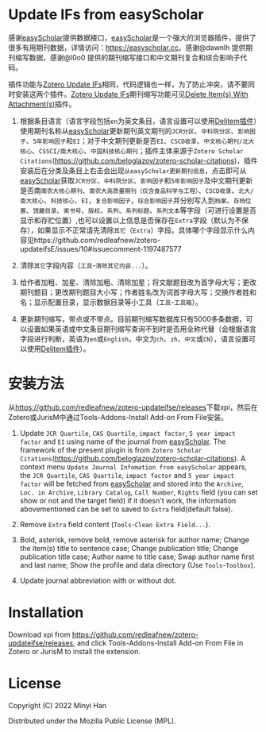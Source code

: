 # Update IFs from easyScholar

感谢[easyScholar](https://easyscholar.cc)提供数据接口，[easyScholar](https://easyscholar.cc)是一个强大的浏览器插件，提供了很多有用期刊数据，详情访问：<https://easyscholar.cc>。感谢@dawnlh 提供期刊缩写数据，感谢@l0o0 提供的期刊缩写接口和中文期刊复合和综合影响子代码。

插件功能与[Zotero Update IFs](https://github.com/redleafnew/zotero-updateifs)相同，代码逻辑也一样，为了防止冲突，请不要同时安装这两个插件。[Zotero Update IFs](https://github.com/redleafnew/zotero-updateifs)期刊缩写功能可见[Delete Item(s) With Attachment(s)](https://github.com/redleafnew/delitemwithatt)插件。

1. 根据条目语言（语言字段包括`en`为英文条目，语言设置可以使用[Delitem插件](https://github.com/redleafnew/delitemwithatt)）使用期刊名称从[easyScholar](https://easyscholar.cc)更新期刊英文期刊的`JCR分区`、`中科院分区`、`影响因子`、`5年影响因子`和`EI`；对于中文期刊更新是否`EI`、`CSCD收录`、`中文核心期刊/北大核心`、`CSSCI/南大核心`、`中国科技核心期刊`；插件主体来源于`Zotero Scholar Citations`(<https://github.com/beloglazov/zotero-scholar-citations>)，插件安装后在分类及条目上右击会出现`从easyScholar更新期刊信息`，点击即可从[easyScholar](https://easyscholar.cc)获取`JCR分区`、`中科院分区`、`影响因子`和`5年影响因子`及中文期刊更新是否南`南农大核心期刊`、`南农大高质量期刊（仅含食品科学与工程）`、`CSCD收录`、`北大/南大核心`、`科技核心`、`EI`，`复合影响因子`，`综合影响因子`并分别写入到`档案`、`存档位置`、`馆藏目录`、`索书号`、`版权`、`系列`、`系列标题`、`系列文本`等字段（可进行设置是否显示和存贮位置）,也可以设置以上信息是否保存在`Extra`字段（默认为不保存），如果显示不正常请先清除`其它`（`Extra`）字段。具体哪个字段显示什么内容见https://github.com/redleafnew/zotero-updateifsE/issues/10#issuecomment-1197487577

2. 清除`其它`字段内容（`工具`-`清除其它内容...`）。

3. 给作者加粗、加星、清除加粗、清除加星；将文献题目改为首字母大写；更改期刊题目；更改期刊题目大小写；作者姓名改为词首字母大写；交换作者姓和名；显示配置目录，显示数据目录等小工具（`工具`-`工具箱`）。

4. 更新期刊缩写，带点或不带点。目前期刊缩写数据库只有5000多条数据，可以设置如果英语或中文条目期刊缩写查询不到时是否用全称代替（会根据语言字段进行判断，英语为`en`或`English`，中文为`ch`、`zh`、`中文`或`CN`），语言设置可以使用[Delitem插件](https://github.com/redleafnew/delitemwithatt)）。

# 安装方法

从<https://github.com/redleafnew/zotero-updateifse/releases>下载xpi，然后在Zotero或JurisM中通过Tools-Addons-Install Add-on From File安装。



1. Update `JCR Quartile`, `CAS Quartile`, `impact factor`,  `5 year impact factor` and `EI` using name of the journal from [easyScholar](https://easyscholar.cc). The framework of the present plugin is from `Zotero Scholar Citations`(<https://github.com/beloglazov/zotero-scholar-citations>). A context menu `Update Journal Infomation from easyScholar` appears, the  `JCR Quartile`, `CAS Quartile`, `impact factor` and `5 year impact factor` will be fetched from [easyScholar](https://easyscholar.cc) and stored into the `Archive`, `Loc. in Archive`, `Library Catalog`, `Call Number`, `Rights` field (you can set show or not and the target field) if it doesn't work, the information abovementioned can be set to saved to `Extra` field(default false).


2. Remove `Extra` field content (`Tools`-`Clean Extra Field...`).

3. Bold, asterisk, remove bold, remove asterisk for author name; Change the item(s) title to sentence case; Change publication title; Change publication title case; Author name to title case; Swap author name first and last name; Show the profile and data directory (Use `Tools`-`Toolbox`).

4. Update journal abbreviation with or without dot.


# Installation
Download xpi from <https://github.com/redleafnew/zotero-updateifse/releases>, and click Tools-Addons-Install Add-on From File in Zotero or JurisM to install the extension. 

# License

Copyright (C) 2022 Minyi Han

Distributed under the Mozilla Public License (MPL).
